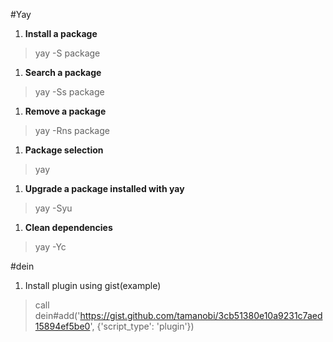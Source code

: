 #Yay
1. **Install a package**
> yay -S package
1. **Search a package**
> yay -Ss package
1. **Remove a package**
> yay -Rns package
1. **Package selection**
> yay <Search term>
1. **Upgrade a package installed with yay**
> yay -Syu
1. **Clean dependencies**
> yay -Yc

#dein
1. Install plugin using gist(example)
> call dein#add('https://gist.github.com/tamanobi/3cb51380e10a9231c7aed15894ef5be0', {'script_type': 'plugin'})
